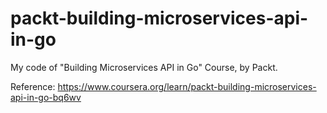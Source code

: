 # packt-building-microservices-api-in-go

My code of "Building Microservices API in Go" Course, by Packt.

Reference: <https://www.coursera.org/learn/packt-building-microservices-api-in-go-bq6wv>
